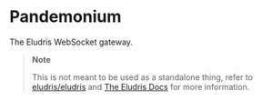 # Pandemonium

The Eludris WebSocket gateway.

> **Note**
>
> This is not meant to be used as a standalone thing, refer to [eludris/eludris](https://github.com/eludris/eludris)
> and [The Eludris Docs](https://eludevs.pages.dev) for more information.

